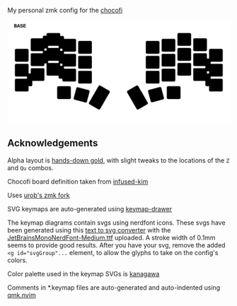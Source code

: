 My personal zmk config for the [chocofi](https://github.com/pashutk/chocofi)

![keymap](./chocofi.svg)

## Acknowledgements

Alpha layout is [hands-down gold](https://sites.google.com/alanreiser.com/handsdown/home/hands-down-neu#h.8i2msuo3butx), with slight tweaks to the locations of the `Z` and `Qu` combos.

Chocofi board definition taken from [infused-kim](https://github.com/infused-kim/zmk-config)

Uses [urob's zmk fork](https://github.com/urob/zmk)

SVG keymaps are auto-generated using [keymap-drawer](https://github.com/caksoylar/keymap-drawer)

The keymap diagrams contain svgs using nerdfont icons. These svgs have been generated using this [text to svg converter](https://danmarshall.github.io/google-font-to-svg-path/) with the [JetBrainsMonoNerdFont-Medium.ttf](https://github.com/ryanoasis/nerd-fonts/releases/download/v3.0.2/JetBrainsMono.zip) uploaded. A stroke width of 0.1mm seems to provide good results. After you have your svg, remove the added `<g id="svgGroup"...` element, to allow the glyphs to take on the config's colors.

Color palette used in the keymap SVGs is [kanagawa](https://github.com/rebelot/kanagawa.nvim/)

Comments in *.keymap files are auto-generated and auto-indented using [qmk.nvim](https://github.com/codethread/qmk.nvim)
